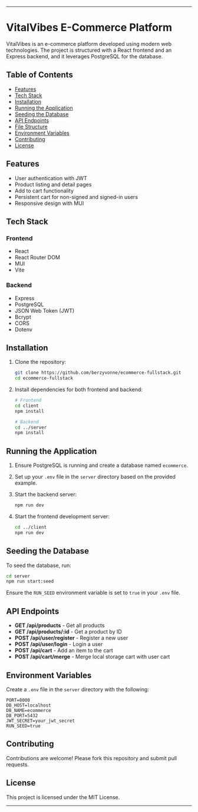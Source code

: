 

---

# VitalVibes E-Commerce Platform

VitalVibes is an e-commerce platform developed using modern web technologies. The project is structured with a React frontend and an Express backend, and it leverages PostgreSQL for the database.

## Table of Contents
- [Features](#features)
- [Tech Stack](#tech-stack)
- [Installation](#installation)
- [Running the Application](#running-the-application)
- [Seeding the Database](#seeding-the-database)
- [API Endpoints](#api-endpoints)
- [File Structure](#file-structure)
- [Environment Variables](#environment-variables)
- [Contributing](#contributing)
- [License](#license)

## Features
- User authentication with JWT
- Product listing and detail pages
- Add to cart functionality
- Persistent cart for non-signed and signed-in users
- Responsive design with MUI

## Tech Stack

### Frontend
- React
- React Router DOM
- MUI
- Vite

### Backend
- Express
- PostgreSQL
- JSON Web Token (JWT)
- Bcrypt
- CORS
- Dotenv

## Installation

1. Clone the repository:
    ```bash
    git clone https://github.com/berzyvonne/ecommerce-fullstack.git
    cd ecommerce-fullstack
    ```

2. Install dependencies for both frontend and backend:
    ```bash
    # Frontend
    cd client
    npm install

    # Backend
    cd ../server
    npm install
    ```

## Running the Application

1. Ensure PostgreSQL is running and create a database named `ecommerce`.
2. Set up your `.env` file in the `server` directory based on the provided example.
3. Start the backend server:
    ```bash
    npm run dev
    ```

4. Start the frontend development server:
    ```bash
    cd ../client
    npm run dev
    ```

## Seeding the Database

To seed the database, run:
```bash
cd server
npm run start:seed
```

Ensure the `RUN_SEED` environment variable is set to `true` in your `.env` file.

## API Endpoints
- **GET /api/products** - Get all products
- **GET /api/products/:id** - Get a product by ID
- **POST /api/user/register** - Register a new user
- **POST /api/user/login** - Login a user
- **POST /api/cart** - Add an item to the cart
- **POST /api/cart/merge** - Merge local storage cart with user cart



## Environment Variables

Create a `.env` file in the `server` directory with the following:
```
PORT=8000
DB_HOST=localhost
DB_NAME=ecommerce
DB_PORT=5432
JWT_SECRET=your_jwt_secret
RUN_SEED=true
```

## Contributing

Contributions are welcome! Please fork this repository and submit pull requests.

## License

This project is licensed under the MIT License.

---

